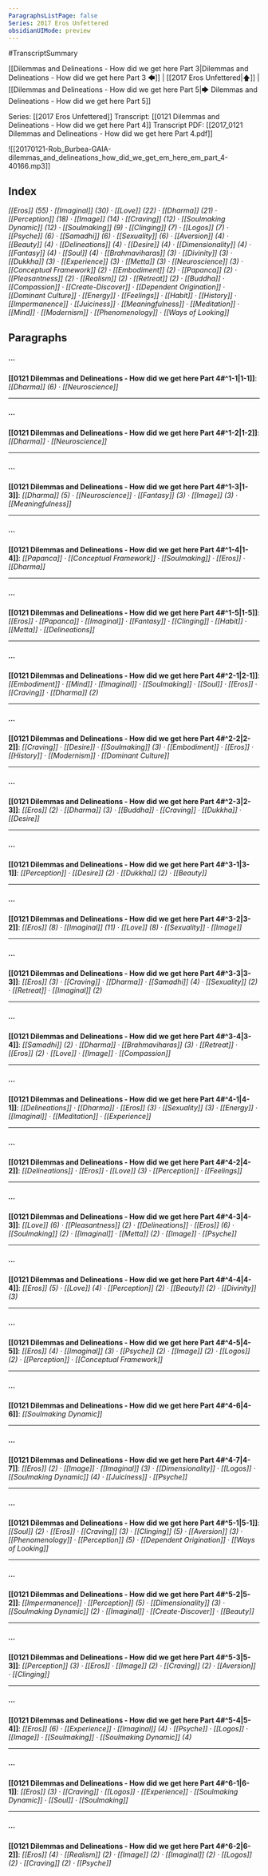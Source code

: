```yaml
---
ParagraphsListPage: false
Series: 2017 Eros Unfettered
obsidianUIMode: preview
---
```

#TranscriptSummary

[[Dilemmas and Delineations - How did we get here Part 3|Dilemmas and Delineations - How did we get here Part 3 🡄]] | [[2017 Eros Unfettered|🡅]] | [[Dilemmas and Delineations - How did we get here Part 5|🡆 Dilemmas and Delineations - How did we get here Part 5]]

Series: [[2017 Eros Unfettered]]
Transcript: [[0121 Dilemmas and Delineations - How did we get here Part 4]]
Transcript PDF: [[2017_0121 Dilemmas and Delineations - How did we get here Part 4.pdf]]

![[20170121-Rob_Burbea-GAIA-dilemmas_and_delineations_how_did_we_get_em_here_em_part_4-40166.mp3]]

## Index
<span class="counts">_[[Eros]] (55) · [[Imaginal]] (30) · [[Love]] (22) · [[Dharma]] (21) · [[Perception]] (18) · [[Image]] (14) · [[Craving]] (12) · [[Soulmaking Dynamic]] (12) · [[Soulmaking]] (9) · [[Clinging]] (7) · [[Logos]] (7) · [[Psyche]] (6) · [[Samadhi]] (6) · [[Sexuality]] (6) · [[Aversion]] (4) · [[Beauty]] (4) · [[Delineations]] (4) · [[Desire]] (4) · [[Dimensionality]] (4) · [[Fantasy]] (4) · [[Soul]] (4) · [[Brahmaviharas]] (3) · [[Divinity]] (3) · [[Dukkha]] (3) · [[Experience]] (3) · [[Metta]] (3) · [[Neuroscience]] (3) · [[Conceptual Framework]] (2) · [[Embodiment]] (2) · [[Papanca]] (2) · [[Pleasantness]] (2) · [[Realism]] (2) · [[Retreat]] (2) · [[Buddha]] · [[Compassion]] · [[Create-Discover]] · [[Dependent Origination]] · [[Dominant Culture]] · [[Energy]] · [[Feelings]] · [[Habit]] · [[History]] · [[Impermanence]] · [[Juiciness]] · [[Meaningfulness]] · [[Meditation]] · [[Mind]] · [[Modernism]] · [[Phenomenology]] · [[Ways of Looking]]_</span>
<br/>

## Paragraphs
##### ...
<span class="counts">**[[0121 Dilemmas and Delineations - How did we get here Part 4#^1-1|1-1]]**: _[[Dharma]] (6) · [[Neuroscience]]_</span>

---
##### ...
<span class="counts">**[[0121 Dilemmas and Delineations - How did we get here Part 4#^1-2|1-2]]**: _[[Dharma]] · [[Neuroscience]]_</span>

---
##### ...
<span class="counts">**[[0121 Dilemmas and Delineations - How did we get here Part 4#^1-3|1-3]]**: _[[Dharma]] (5) · [[Neuroscience]] · [[Fantasy]] (3) · [[Image]] (3) · [[Meaningfulness]]_</span>

---
##### ...
<span class="counts">**[[0121 Dilemmas and Delineations - How did we get here Part 4#^1-4|1-4]]**: _[[Papanca]] · [[Conceptual Framework]] · [[Soulmaking]] · [[Eros]] · [[Dharma]]_</span>

---
##### ...
<span class="counts">**[[0121 Dilemmas and Delineations - How did we get here Part 4#^1-5|1-5]]**: _[[Eros]] · [[Papanca]] · [[Imaginal]] · [[Fantasy]] · [[Clinging]] · [[Habit]] · [[Metta]] · [[Delineations]]_</span>

---
##### ...
<span class="counts">**[[0121 Dilemmas and Delineations - How did we get here Part 4#^2-1|2-1]]**: _[[Embodiment]] · [[Mind]] · [[Imaginal]] · [[Soulmaking]] · [[Soul]] · [[Eros]] · [[Craving]] · [[Dharma]] (2)_</span>

---
##### ...
<span class="counts">**[[0121 Dilemmas and Delineations - How did we get here Part 4#^2-2|2-2]]**: _[[Craving]] · [[Desire]] · [[Soulmaking]] (3) · [[Embodiment]] · [[Eros]] · [[History]] · [[Modernism]] · [[Dominant Culture]]_</span>

---
##### ...
<span class="counts">**[[0121 Dilemmas and Delineations - How did we get here Part 4#^2-3|2-3]]**: _[[Eros]] (2) · [[Dharma]] (3) · [[Buddha]] · [[Craving]] · [[Dukkha]] · [[Desire]]_</span>

---
##### ...
<span class="counts">**[[0121 Dilemmas and Delineations - How did we get here Part 4#^3-1|3-1]]**: _[[Perception]] · [[Desire]] (2) · [[Dukkha]] (2) · [[Beauty]]_</span>

---
##### ...
<span class="counts">**[[0121 Dilemmas and Delineations - How did we get here Part 4#^3-2|3-2]]**: _[[Eros]] (8) · [[Imaginal]] (11) · [[Love]] (8) · [[Sexuality]] · [[Image]]_</span>

---
##### ...
<span class="counts">**[[0121 Dilemmas and Delineations - How did we get here Part 4#^3-3|3-3]]**: _[[Eros]] (3) · [[Craving]] · [[Dharma]] · [[Samadhi]] (4) · [[Sexuality]] (2) · [[Retreat]] · [[Imaginal]] (2)_</span>

---
##### ...
<span class="counts">**[[0121 Dilemmas and Delineations - How did we get here Part 4#^3-4|3-4]]**: _[[Samadhi]] (2) · [[Dharma]] · [[Brahmaviharas]] (3) · [[Retreat]] · [[Eros]] (2) · [[Love]] · [[Image]] · [[Compassion]]_</span>

---
##### ...
<span class="counts">**[[0121 Dilemmas and Delineations - How did we get here Part 4#^4-1|4-1]]**: _[[Delineations]] · [[Dharma]] · [[Eros]] (3) · [[Sexuality]] (3) · [[Energy]] · [[Imaginal]] · [[Meditation]] · [[Experience]]_</span>

---
##### ...
<span class="counts">**[[0121 Dilemmas and Delineations - How did we get here Part 4#^4-2|4-2]]**: _[[Delineations]] · [[Eros]] · [[Love]] (3) · [[Perception]] · [[Feelings]]_</span>

---
##### ...
<span class="counts">**[[0121 Dilemmas and Delineations - How did we get here Part 4#^4-3|4-3]]**: _[[Love]] (6) · [[Pleasantness]] (2) · [[Delineations]] · [[Eros]] (6) · [[Soulmaking]] (2) · [[Imaginal]] · [[Metta]] (2) · [[Image]] · [[Psyche]]_</span>

---
##### ...
<span class="counts">**[[0121 Dilemmas and Delineations - How did we get here Part 4#^4-4|4-4]]**: _[[Eros]] (5) · [[Love]] (4) · [[Perception]] (2) · [[Beauty]] (2) · [[Divinity]] (3)_</span>

---
##### ...
<span class="counts">**[[0121 Dilemmas and Delineations - How did we get here Part 4#^4-5|4-5]]**: _[[Eros]] (4) · [[Imaginal]] (3) · [[Psyche]] (2) · [[Image]] (2) · [[Logos]] (2) · [[Perception]] · [[Conceptual Framework]]_</span>

---
##### ...
<span class="counts">**[[0121 Dilemmas and Delineations - How did we get here Part 4#^4-6|4-6]]**: _[[Soulmaking Dynamic]]_</span>

---
##### ...
<span class="counts">**[[0121 Dilemmas and Delineations - How did we get here Part 4#^4-7|4-7]]**: _[[Eros]] (2) · [[Image]] · [[Imaginal]] (3) · [[Dimensionality]] · [[Logos]] · [[Soulmaking Dynamic]] (4) · [[Juiciness]] · [[Psyche]]_</span>

---
##### ...
<span class="counts">**[[0121 Dilemmas and Delineations - How did we get here Part 4#^5-1|5-1]]**: _[[Soul]] (2) · [[Eros]] · [[Craving]] (3) · [[Clinging]] (5) · [[Aversion]] (3) · [[Phenomenology]] · [[Perception]] (5) · [[Dependent Origination]] · [[Ways of Looking]]_</span>

---
##### ...
<span class="counts">**[[0121 Dilemmas and Delineations - How did we get here Part 4#^5-2|5-2]]**: _[[Impermanence]] · [[Perception]] (5) · [[Dimensionality]] (3) · [[Soulmaking Dynamic]] (2) · [[Imaginal]] · [[Create-Discover]] · [[Beauty]]_</span>

---
##### ...
<span class="counts">**[[0121 Dilemmas and Delineations - How did we get here Part 4#^5-3|5-3]]**: _[[Perception]] (3) · [[Eros]] · [[Image]] (2) · [[Craving]] (2) · [[Aversion]] · [[Clinging]]_</span>

---
##### ...
<span class="counts">**[[0121 Dilemmas and Delineations - How did we get here Part 4#^5-4|5-4]]**: _[[Eros]] (6) · [[Experience]] · [[Imaginal]] (4) · [[Psyche]] · [[Logos]] · [[Image]] · [[Soulmaking]] · [[Soulmaking Dynamic]] (4)_</span>

---
##### ...
<span class="counts">**[[0121 Dilemmas and Delineations - How did we get here Part 4#^6-1|6-1]]**: _[[Eros]] (3) · [[Craving]] · [[Logos]] · [[Experience]] · [[Soulmaking Dynamic]] · [[Soul]] · [[Soulmaking]]_</span>

---
##### ...
<span class="counts">**[[0121 Dilemmas and Delineations - How did we get here Part 4#^6-2|6-2]]**: _[[Eros]] (4) · [[Realism]] (2) · [[Image]] (2) · [[Imaginal]] (2) · [[Logos]] (2) · [[Craving]] (2) · [[Psyche]]_</span>
